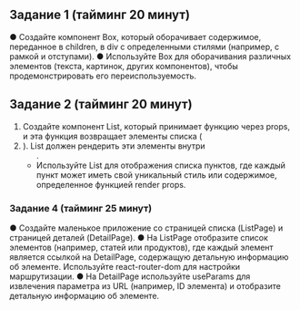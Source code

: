 ## Задание 1 (тайминг 20 минут)
● Создайте компонент Box, который оборачивает содержимое,
переданное в children, в div с определенными стилями
(например, с рамкой и отступами).
● Используйте Box для оборачивания различных элементов
(текста, картинок, других компонентов), чтобы
продемонстрировать его переиспользуемость.

## Задание 2 (тайминг 20 минут)
1. Создайте компонент List, который принимает функцию через
props, и эта функция возвращает элементы списка (<li>). List
должен рендерить эти элементы внутри <ul>.
2. Используйте List для отображения списка пунктов, где каждый
пункт может иметь свой уникальный стиль или содержимое,
определенное функцией render props.

### Задание 4 (тайминг 25 минут)
● Создайте маленькое приложение со страницей списка
(ListPage) и страницей деталей (DetailPage).
● На ListPage отобразите список элементов (например, статей или
продуктов), где каждый элемент является ссылкой на
DetailPage, содержащую детальную информацию об элементе.
Используйте react-router-dom для настройки маршрутизации.
● На DetailPage используйте useParams для извлечения
параметра из URL (например, ID элемента) и отобразите
детальную информацию об элементе.